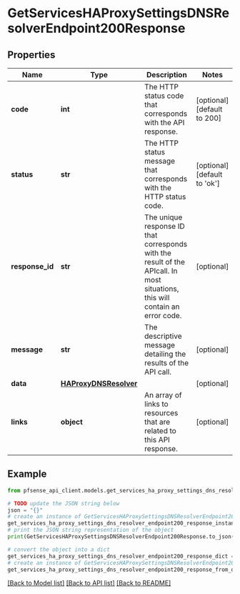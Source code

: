 # GetServicesHAProxySettingsDNSResolverEndpoint200Response


## Properties

Name | Type | Description | Notes
------------ | ------------- | ------------- | -------------
**code** | **int** | The HTTP status code that corresponds with the API response. | [optional] [default to 200]
**status** | **str** | The HTTP status message that corresponds with the HTTP status code. | [optional] [default to 'ok']
**response_id** | **str** | The unique response ID that corresponds with the result of the APIcall. In most situations, this will contain an error code. | [optional] 
**message** | **str** | The descriptive message detailing the results of the API call. | [optional] 
**data** | [**HAProxyDNSResolver**](HAProxyDNSResolver.md) |  | [optional] 
**links** | **object** | An array of links to resources that are related to this API response. | [optional] 

## Example

```python
from pfsense_api_client.models.get_services_ha_proxy_settings_dns_resolver_endpoint200_response import GetServicesHAProxySettingsDNSResolverEndpoint200Response

# TODO update the JSON string below
json = "{}"
# create an instance of GetServicesHAProxySettingsDNSResolverEndpoint200Response from a JSON string
get_services_ha_proxy_settings_dns_resolver_endpoint200_response_instance = GetServicesHAProxySettingsDNSResolverEndpoint200Response.from_json(json)
# print the JSON string representation of the object
print(GetServicesHAProxySettingsDNSResolverEndpoint200Response.to_json())

# convert the object into a dict
get_services_ha_proxy_settings_dns_resolver_endpoint200_response_dict = get_services_ha_proxy_settings_dns_resolver_endpoint200_response_instance.to_dict()
# create an instance of GetServicesHAProxySettingsDNSResolverEndpoint200Response from a dict
get_services_ha_proxy_settings_dns_resolver_endpoint200_response_from_dict = GetServicesHAProxySettingsDNSResolverEndpoint200Response.from_dict(get_services_ha_proxy_settings_dns_resolver_endpoint200_response_dict)
```
[[Back to Model list]](../README.md#documentation-for-models) [[Back to API list]](../README.md#documentation-for-api-endpoints) [[Back to README]](../README.md)



